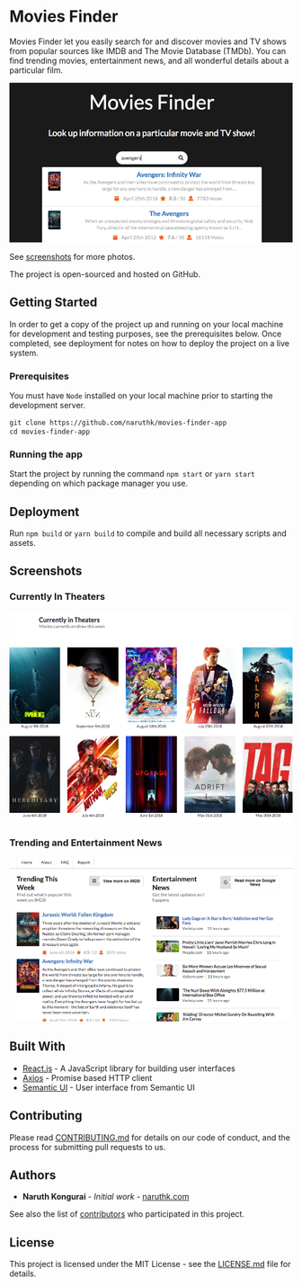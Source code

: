 # Movies Finder

Movies Finder let you easily search for and discover movies and TV shows from popular sources like IMDB and The Movie Database (TMDb). You can find trending movies, entertainment news, and all wonderful details about a particular film.

![Hero](screenshots/hero.png)

See [screenshots](#Screenshots) for more photos.

The project is open-sourced and hosted on GitHub.

## Getting Started

In order to get a copy of the project up and running on your local machine for development and testing purposes, see the prerequisites below. Once completed, see deployment for notes on how to deploy the project on a live system.

### Prerequisites

You must have `Node` installed on your local machine prior to starting the development server.

```
git clone https://github.com/naruthk/movies-finder-app
cd movies-finder-app
```

### Running the app

Start the project by running the command `npm start` or `yarn start` depending on which package manager you use.

## Deployment

Run `npm build` or `yarn build` to compile and build all necessary scripts and assets.

## Screenshots

### Currently In Theaters

![Currently In Cinema](screenshots/currently-in-cinema.png)

### Trending and Entertainment News

![Trending and Entertainment News](screenshots/trending-and-news.png)

## Built With

* [React.js](https://github.com/facebook/react) - A JavaScript library for building user interfaces
* [Axios](https://github.com/axios/axios) - Promise based HTTP client
* [Semantic UI](https://react.semantic-ui.com) - User interface from Semantic UI

## Contributing

Please read [CONTRIBUTING.md](https://gist.github.com/PurpleBooth/b24679402957c63ec426) for details on our code of conduct, and the process for submitting pull requests to us.

## Authors

* **Naruth Kongurai** - *Initial work* - [naruthk.com](https://narutk.com)

See also the list of [contributors](https://github.com/naruthk/movies-finder-app/contributors) who participated in this project.

## License

This project is licensed under the MIT License - see the [LICENSE.md](LICENSE.md) file for details.
